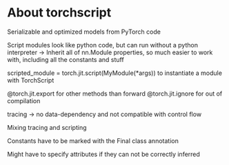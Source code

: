 # About torchscript

Serializable and optimized models from PyTorch code

Script modules look like python code, but can run without a python interpreter
-> Inherit all of nn.Module properties, so much easier to work with, including all the constants and stuff


scripted_module = torch.jit.script(MyModule(*args))
to instantiate a module with TorchScript

@torch.jit.export for other methods than forward
@torch.jit.ignore for out of compilation

tracing -> no data-dependency and not compatible with control flow

Mixing tracing and scripting

Constants have to be marked with the Final class annotation

Might have to specify attributes if they can not be correctly inferred

